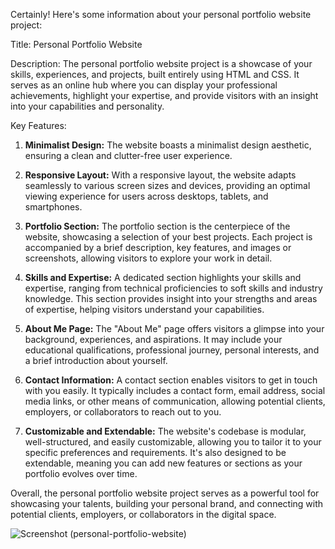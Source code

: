 Certainly! Here's some information about your personal portfolio website project:

Title: Personal Portfolio Website

Description:
The personal portfolio website project is a showcase of your skills, experiences, and projects, built entirely using HTML and CSS. It serves as an online hub where you can display your professional achievements, highlight your expertise, and provide visitors with an insight into your capabilities and personality.

Key Features:
1. **Minimalist Design:** The website boasts a minimalist design aesthetic, ensuring a clean and clutter-free user experience.
  
2. **Responsive Layout:** With a responsive layout, the website adapts seamlessly to various screen sizes and devices, providing an optimal viewing experience for users across desktops, tablets, and smartphones.

3. **Portfolio Section:** The portfolio section is the centerpiece of the website, showcasing a selection of your best projects. Each project is accompanied by a brief description, key features, and images or screenshots, allowing visitors to explore your work in detail.

4. **Skills and Expertise:** A dedicated section highlights your skills and expertise, ranging from technical proficiencies to soft skills and industry knowledge. This section provides insight into your strengths and areas of expertise, helping visitors understand your capabilities.

5. **About Me Page:** The "About Me" page offers visitors a glimpse into your background, experiences, and aspirations. It may include your educational qualifications, professional journey, personal interests, and a brief introduction about yourself.

6. **Contact Information:** A contact section enables visitors to get in touch with you easily. It typically includes a contact form, email address, social media links, or other means of communication, allowing potential clients, employers, or collaborators to reach out to you.

7. **Customizable and Extendable:** The website's codebase is modular, well-structured, and easily customizable, allowing you to tailor it to your specific preferences and requirements. It's also designed to be extendable, meaning you can add new features or sections as your portfolio evolves over time.

Overall, the personal portfolio website project serves as a powerful tool for showcasing your talents, building your personal brand, and connecting with potential clients, employers, or collaborators in the digital space.

![Screenshot (personal-portfolio-website)](https://github.com/bhoyarkalyani12/Code_Alpha_Personal-Portfolio-website/assets/131539350/454aa7b5-4e95-44c6-b101-771dc6d16562)





